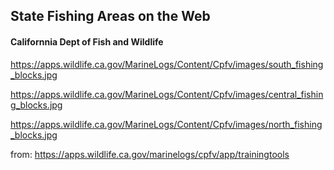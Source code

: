## State Fishing Areas on the Web

#### Californnia Dept of Fish and Wildlife

https://apps.wildlife.ca.gov/MarineLogs/Content/Cpfv/images/south_fishing_blocks.jpg

https://apps.wildlife.ca.gov/MarineLogs/Content/Cpfv/images/central_fishing_blocks.jpg

https://apps.wildlife.ca.gov/MarineLogs/Content/Cpfv/images/north_fishing_blocks.jpg

from:
        https://apps.wildlife.ca.gov/marinelogs/cpfv/app/trainingtools
  
